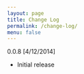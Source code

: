 ```yaml
---
layout: page
title: Change Log
permalink: /change-log/
menu: false
---
```

0.0.8 [4/12/2014]

- Initial release